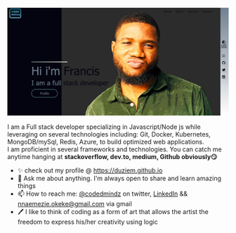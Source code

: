  
![Profile image](https://github.com/duziem/duziem/raw/main/profile-pic.jpg)
<!--
Here are some ideas to get you started:

- 🔭 I’m currently working on ...
- 🌱 I’m currently learning ...
- 👯 I’m looking to collaborate on ...
- 🤔 I’m looking for help with ...
- ⚡ Fun fact:
-->  
I am a Full stack developer specializing in Javascript/Node js while leveraging on several technologies including: Git, Docker, Kubernetes, MongoDB/mySql, Redis, Azure, to build optimized web applications.  
I am proficient in several frameworks and technologies. You can catch me anytime hanging at **stackoverflow, dev.to, medium, Github obviously😏**  
- ✨ check out my profile @ https://duziem.github.io
- 💬 Ask me about anything. I'm always open to share and learn amazing things
- 📫 How to reach me: [@codedmindz](https://twitter.com/codedmindz) on twitter, [LinkedIn](https://www.linkedin.com/in/nnaemezie-okeke-9433301b0/) && nnaemezie.okeke@gmail.com via gmail
- 🖊️ I like to think of coding as a form of art that allows the artist the freedom to express his/her creativity using logic


